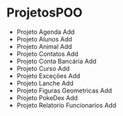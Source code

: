 # ProjetosPOO
- Projeto Agenda Add
- Projeto Alunos Add
- Projeto Animal Add
- Projeto Contatos Add
- Projeto Conta Bancária Add
- Projeto Curso Add
- Projeto Exceções Add
- Projeto Lanche Add
- Projeto Figuras Geometricas Add
- Projeto PokeDex Add
- Projeto Relatorio Funcionarios Add
